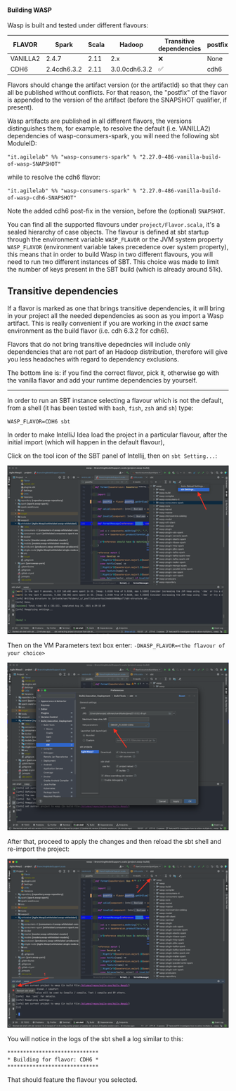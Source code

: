 #### Building WASP

Wasp is built and tested under different flavours:

| FLAVOR | Spark | Scala | Hadoop | Transitive dependencies | postfix |
| ---- | ----  | ----  | ---- | ---- | ---- |
| VANILLA2 | 2.4.7 | 2.11 | 2.x | ❌ | None |
| CDH6 | 2.4cdh6.3.2 | 2.11 | 3.0.0cdh6.3.2 | ✅ | cdh6 |

Flavors should change the artifact version (or the artifactId) so that they can all be published without conflicts. 
For that reason, the "postfix" of the flavor is appended to the version of the artifact (before the SNAPSHOT qualifier, if present).

Wasp artifacts are published in all different flavors, the versions distinguishes them, for example,
to resolve the default (i.e. VANILLA2) dependencies of wasp-consumers-spark, you will need the following
sbt ModuleID:

```
"it.agilelab" %% "wasp-consumers-spark" % "2.27.0-486-vanilla-build-of-wasp-SNAPSHOT"
```

while to resolve the cdh6 flavor:

```
"it.agilelab" %% "wasp-consumers-spark" % "2.27.0-486-vanilla-build-of-wasp-cdh6-SNAPSHOT"
```

Note the added cdh6 post-fix in the version, before the (optional) `SNAPSHOT`.

You can find all the supported flavours under `project/Flavor.scala`, it's a sealed hierarchy of case objects.
The flavour is defined at sbt startup through the environment variable `WASP_FLAVOR` or the JVM system property `WASP_FLAVOR` (environment variable takes precedence over system property), this means that in order to build Wasp in two different flavours, you will need to run two different instances of SBT. This choice was made to limit the number of keys present in the SBT build (which is already around 51k).

## Transitive dependencies

If a flavor is marked as one that brings transitive dependencies, it will bring in your project all
the needed dependencies as soon as you import a Wasp artifact. This is really convenient if you are
working in the *exact* same environment as the build flavor (i.e. cdh 6.3.2 for cdh6).

Flavors that do not bring transitive depedncies will include only dependencies that are not part of
an Hadoop distribution, therefore will give you less headaches with regard to dependency exclusions.

The bottom line is: if you find the correct flavor, pick it, otherwise go with the vanilla flavor and
add your runtime dependencies by yourself.

---

In order to run an SBT instance selecting a flavour which is not the default, from a shell (it has been tested with `bash`, `fish`, `zsh` and `sh`) type:

```
WASP_FLAVOR=CDH6 sbt
```

In order to make IntelliJ Idea load the project in a particular flavour, after the initial import (which will happen in the default flavour),

Click on the tool icon of the SBT panel of Intellij, then on `sbt Setting...`:

![Select sbt Settings](building/select_sbt_settings.png)

Then on the VM Parameters text box enter: `-DWASP_FLAVOR=<the flavour of your choice>`

![Set VM parameters](building/set_vm_parameters.png)

After that, proceed to apply the changes and then reload the sbt shell and re-import the project:

![Restart and refresh](building/restart_and_refresh.png)

You will notice in the logs of the sbt shell a log similar to this:

```
*****************************
* Building for flavor: CDH6 *
*****************************
```

That should feature the flavour you selected.